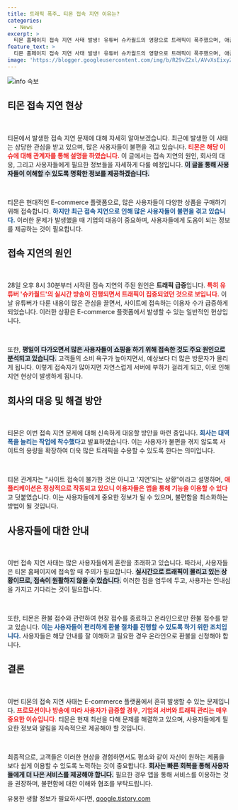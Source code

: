 ```yaml
---
title: 트래픽 폭주… 티몬 접속 지연 이유는?
categories:
  - News
excerpt: >
  티몬 홈페이지 접속 지연 사태 발생! 유튜버 슈카월드의 영향으로 트래픽이 폭주했으며, 애플리케이션은 정상 작동 중이라고 합니다. 정상화 작업도 한창, 진짜 이유가 궁금하다면 클릭하세요!
feature_text: >
  티몬 홈페이지 접속 지연 사태 발생! 유튜버 슈카월드의 영향으로 트래픽이 폭주했으며, 애플리케이션은 정상 작동 중이라고 합니다. 정상화 작업도 한창, 진짜 이유가 궁금하다면 클릭하세요!
image: 'https://blogger.googleusercontent.com/img/b/R29vZ2xl/AVvXsEixyZcFfHzMRdzZMjFBmAUKJYCLCGyLL1o632UiGVXcaFdKo_bkvkuCioo0uUKlGfBVcT3P84aROyZIXSBEx3Aw5nCQ3pTgDom1WDC4m8eifvWiAmWEEVb4x6G_l8C0QH225ldMjyaFvpxGEBGNO37VmDTDMHGhJPq73UglMfDca1-0aw/s1600/blogspot.png'
---
```


<p><img src="https://blogger.googleusercontent.com/img/b/R29vZ2xl/AVvXsEixyZcFfHzMRdzZMjFBmAUKJYCLCGyLL1o632UiGVXcaFdKo_bkvkuCioo0uUKlGfBVcT3P84aROyZIXSBEx3Aw5nCQ3pTgDom1WDC4m8eifvWiAmWEEVb4x6G_l8C0QH225ldMjyaFvpxGEBGNO37VmDTDMHGhJPq73UglMfDca1-0aw/s1600/blogspot.png" alt="info 속보" /></p>

<h2 data-ke-size="size26">티몬 접속 지연 현상</h2>

<p data-ke-size="size16">&nbsp;</p>

<p>티몬에서 발생한 접속 지연 문제에 대해 자세히 알아보겠습니다. 최근에 발생한 이 사태는 상당한 관심을 받고 있으며, 많은 사용자들이 불편을 겪고 있습니다. <b><span style="color: #ee2323;">티몬은 해당 이슈에 대해 관계자를 통해 설명을 하였습니다.</span></b> 이 글에서는 접속 지연의 원인, 회사의 대응, 그리고 사용자들에게 필요한 정보들을 자세하게 다룰 예정입니다. <b><span style="background-color: #21538527;">이 글을 통해 사용자들이 이해할 수 있도록 명확한 정보를 제공하겠습니다.</span></b></p>

<p data-ke-size="size16">&nbsp;</p>

<p>티몬은 현대적인 E-commerce 플랫폼으로, 많은 사용자들이 다양한 상품을 구매하기 위해 접속합니다. <b><span style="color: #1a5490;">하지만 최근 접속 지연으로 인해 많은 사용자들이 불편을 겪고 있습니다.</span></b> 이러한 문제가 발생했을 때 기업의 대응이 중요하며, 사용자들에게 도움이 되는 정보를 제공하는 것이 필요합니다.</p>

<h2 data-ke-size="size26">접속 지연의 원인</h2>

<p data-ke-size="size16">&nbsp;</p>

<p>28일 오후 8시 30분부터 시작된 접속 지연의 주된 원인은 <b>트래픽 급증</b>입니다. <b><span style="color: #ee2323;">특히 유튜버 '슈카월드'의 실시간 방송이 진행되면서 트래픽이 집중되었던 것으로 보입니다.</span></b> 이날 유튜버가 다룬 내용이 많은 관심을 끌면서, 사이트에 접속하는 이용자 수가 급증하게 되었습니다. 이러한 상황은 E-commerce 플랫폼에서 발생할 수 있는 일반적인 현상입니다.</p>

<p data-ke-size="size16">&nbsp;</p>

<p>또한, <b><span style="background-color: #21538527;">평일이 다가오면서 많은 사용자들이 쇼핑을 하기 위해 접속한 것도 주요 원인으로 분석되고 있습니다.</span></b> 고객들의 소비 욕구가 높아지면서, 예상보다 더 많은 방문자가 몰리게 됩니다. 이렇게 접속자가 많아지면 자연스럽게 서버에 부하가 걸리게 되고, 이로 인해 지연 현상이 발생하게 됩니다.</p>

<h2 data-ke-size="size26">회사의 대응 및 해결 방안</h2>

<p data-ke-size="size16">&nbsp;</p>

<p>티몬은 이번 접속 지연 문제에 대해 신속하게 대응할 방안을 마련 중입니다. <b><span style="color: #1a5490;">회사는 대역폭을 늘리는 작업에 착수했다</span></b>고 발표하였습니다. 이는 사용자가 불편을 겪지 않도록 사이트의 용량을 확장하여 더욱 많은 트래픽을 수용할 수 있도록 한다는 의미입니다.</p>

<p data-ke-size="size16">&nbsp;</p>

<p>티몬 관계자는 "사이트 접속이 불가한 것은 아니고 '지연'되는 상황"이라고 설명하며, <b><span style="color: #ee2323;">애플리케이션은 정상적으로 작동되고 있으니 이용자들은 앱을 통해 기능을 이용할 수 있다</span></b>고 덧붙였습니다. 이는 사용자들에게 중요한 정보가 될 수 있으며, 불편함을 최소화하는 방법이 될 것입니다.</p>

<h2 data-ke-size="size26">사용자들에 대한 안내</h2>

<p data-ke-size="size16">&nbsp;</p>

<p>이번 접속 지연 사태는 많은 사용자들에게 혼란을 초래하고 있습니다. 따라서, 사용자들은 티몬 홈페이지에 접속할 때 주의가 필요합니다. <b><span style="background-color: #21538527;">실시간으로 트래픽이 몰리고 있는 상황이므로, 접속이 원활하지 않을 수 있습니다.</span></b> 이러한 점을 염두에 두고, 사용자는 인내심을 가지고 기다리는 것이 필요합니다.</p>

<p data-ke-size="size16">&nbsp;</p>

<p>또한, 티몬은 환불 접수와 관련하여 현장 접수를 종료하고 온라인으로만 환불 접수를 받고 있습니다. <b><span style="color: #1a5490;">이는 사용자들이 편리하게 환불 절차를 진행할 수 있도록 하기 위한 조치입니다.</span></b> 사용자들은 해당 안내를 잘 이해하고 필요한 경우 온라인으로 환불을 신청해야 합니다.</p>

<h2 data-ke-size="size26">결론</h2>

<p data-ke-size="size16">&nbsp;</p>

<p>이번 티몬의 접속 지연 사태는 E-commerce 플랫폼에서 흔히 발생할 수 있는 문제입니다. <b><span style="color: #ee2323;">프로모션이나 방송에 따라 사용자가 급증할 경우, 기업의 서버와 트래픽 관리는 매우 중요한 이슈입니다.</span></b> 티몬은 현재 최선을 다해 문제를 해결하고 있으며, 사용자들에게 필요한 정보와 알림을 지속적으로 제공해야 할 것입니다.</p>

<p data-ke-size="size16">&nbsp;</p>

<p>최종적으로, 고객들은 이러한 현상을 경험하면서도 평소와 같이 자신이 원하는 제품을 보다 쉽게 이용할 수 있도록 노력하는 것이 중요합니다. <b><span style="background-color: #21538527;">회사는 빠른 회복을 통해 사용자들에게 더 나은 서비스를 제공해야 합니다.</span></b> 필요한 경우 앱을 통해 서비스를 이용하는 것을 권장하며, 불편함에 대한 이해와 협조를 부탁드립니다.</p>
유용한 생활 정보가 필요하시다면, <a href="https://qoogle.tistory.com" rel="dofollow">qoogle.tistory.com</a>


